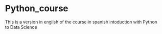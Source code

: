 # Python_course
This is a version in english of the course in spanish intoduction with Python to Data Science
